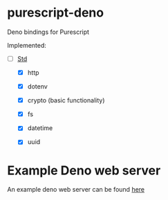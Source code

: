 # purescript-deno

Deno bindings for Purescript

Implemented:
- [ ] [Std](https://deno.land/std@0.144.0)
  - [x] http 
  - [x] dotenv
  - [x] crypto (basic functionality)
  - [x] fs
  - [x] datetime
  - [x] uuid


# Example Deno web server

An example deno web server can be found [here](https://github.com/njaremko/purescript-deno-example)

